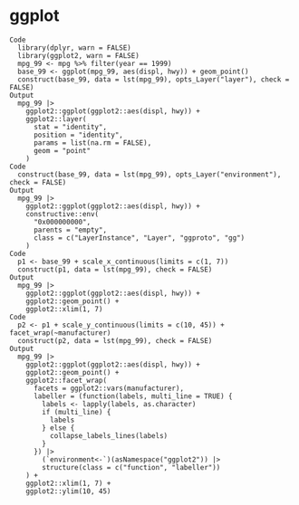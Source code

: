 # ggplot

    Code
      library(dplyr, warn = FALSE)
      library(ggplot2, warn = FALSE)
      mpg_99 <- mpg %>% filter(year == 1999)
      base_99 <- ggplot(mpg_99, aes(displ, hwy)) + geom_point()
      construct(base_99, data = lst(mpg_99), opts_Layer("layer"), check = FALSE)
    Output
      mpg_99 |>
        ggplot2::ggplot(ggplot2::aes(displ, hwy)) +
        ggplot2::layer(
          stat = "identity",
          position = "identity",
          params = list(na.rm = FALSE),
          geom = "point"
        )
    Code
      construct(base_99, data = lst(mpg_99), opts_Layer("environment"), check = FALSE)
    Output
      mpg_99 |>
        ggplot2::ggplot(ggplot2::aes(displ, hwy)) +
        constructive::env(
          "0x000000000",
          parents = "empty",
          class = c("LayerInstance", "Layer", "ggproto", "gg")
        )
    Code
      p1 <- base_99 + scale_x_continuous(limits = c(1, 7))
      construct(p1, data = lst(mpg_99), check = FALSE)
    Output
      mpg_99 |>
        ggplot2::ggplot(ggplot2::aes(displ, hwy)) +
        ggplot2::geom_point() +
        ggplot2::xlim(1, 7)
    Code
      p2 <- p1 + scale_y_continuous(limits = c(10, 45)) + facet_wrap(~manufacturer)
      construct(p2, data = lst(mpg_99), check = FALSE)
    Output
      mpg_99 |>
        ggplot2::ggplot(ggplot2::aes(displ, hwy)) +
        ggplot2::geom_point() +
        ggplot2::facet_wrap(
          facets = ggplot2::vars(manufacturer),
          labeller = (function(labels, multi_line = TRUE) {
            labels <- lapply(labels, as.character)
            if (multi_line) {
              labels
            } else {
              collapse_labels_lines(labels)
            }
          }) |>
            (`environment<-`)(asNamespace("ggplot2")) |>
            structure(class = c("function", "labeller"))
        ) +
        ggplot2::xlim(1, 7) +
        ggplot2::ylim(10, 45)

